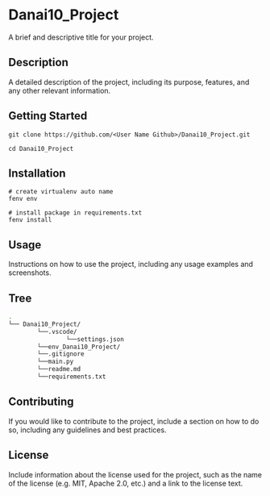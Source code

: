 
# Danai10_Project
A brief and descriptive title for your project.

## Description

A detailed description of the project, including its purpose, features, and any other relevant information.

## Getting Started

```
git clone https://github.com/<User Name Github>/Danai10_Project.git

cd Danai10_Project

```

## Installation

```
# create virtualenv auto name
fenv env

# install package in requirements.txt
fenv install

```

## Usage

Instructions on how to use the project, including any usage examples and screenshots.

## Tree

<!--- Start Tree --->
```bash
.
└── Danai10_Project/
        └──.vscode/
                └──settings.json
        └──env_Danai10_Project/
        └──.gitignore
        └──main.py
        └──readme.md
        └──requirements.txt

```
<!--- End Tree --->

## Contributing

If you would like to contribute to the project, include a section on how to do so, including any guidelines and best practices.

## License

Include information about the license used for the project, such as the name of the license (e.g. MIT, Apache 2.0, etc.) and a link to the license text.

